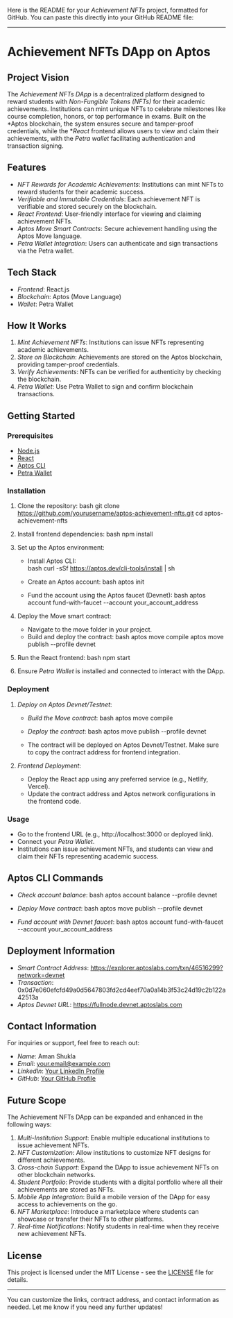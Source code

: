 Here is the README for your *Achievement NFTs* project, formatted for GitHub. You can paste this directly into your GitHub README file:

---

# Achievement NFTs DApp on Aptos

## Project Vision
The *Achievement NFTs DApp* is a decentralized platform designed to reward students with *Non-Fungible Tokens (NFTs)* for their academic achievements. Institutions can mint unique NFTs to celebrate milestones like course completion, honors, or top performance in exams. Built on the *Aptos blockchain, the system ensures secure and tamper-proof credentials, while the **React* frontend allows users to view and claim their achievements, with the *Petra wallet* facilitating authentication and transaction signing.

## Features
- *NFT Rewards for Academic Achievements*: Institutions can mint NFTs to reward students for their academic success.
- *Verifiable and Immutable Credentials*: Each achievement NFT is verifiable and stored securely on the blockchain.
- *React Frontend*: User-friendly interface for viewing and claiming achievement NFTs.
- *Aptos Move Smart Contracts*: Secure achievement handling using the Aptos Move language.
- *Petra Wallet Integration*: Users can authenticate and sign transactions via the Petra wallet.

## Tech Stack
- *Frontend*: React.js
- *Blockchain*: Aptos (Move Language)
- *Wallet*: Petra Wallet

## How It Works
1. *Mint Achievement NFTs*: Institutions can issue NFTs representing academic achievements.
2. *Store on Blockchain*: Achievements are stored on the Aptos blockchain, providing tamper-proof credentials.
3. *Verify Achievements*: NFTs can be verified for authenticity by checking the blockchain.
4. *Petra Wallet*: Use Petra Wallet to sign and confirm blockchain transactions.

## Getting Started

### Prerequisites
- [Node.js](https://nodejs.org/)
- [React](https://reactjs.org/)
- [Aptos CLI](https://aptos.dev/cli-tools/aptos-cli-tool/)
- [Petra Wallet](https://petra.app/)

### Installation

1. Clone the repository:
   bash
   git clone https://github.com/yourusername/aptos-achievement-nfts.git
   cd aptos-achievement-nfts
   

2. Install frontend dependencies:
   bash
   npm install
   

3. Set up the Aptos environment:
   - Install Aptos CLI:  
     bash
     curl -sSf https://aptos.dev/cli-tools/install | sh
     
   - Create an Aptos account:
     bash
     aptos init
     
   - Fund the account using the Aptos faucet (Devnet):
     bash
     aptos account fund-with-faucet --account your_account_address
     

4. Deploy the Move smart contract:
   - Navigate to the move folder in your project.
   - Build and deploy the contract:
     bash
     aptos move compile
     aptos move publish --profile devnet
     

5. Run the React frontend:
   bash
   npm start
   

6. Ensure *Petra Wallet* is installed and connected to interact with the DApp.

### Deployment

1. *Deploy on Aptos Devnet/Testnet*:
   - *Build the Move contract*:
     bash
     aptos move compile
     
   - *Deploy the contract*:
     bash
     aptos move publish --profile devnet
     
   - The contract will be deployed on Aptos Devnet/Testnet. Make sure to copy the contract address for frontend integration.
   
2. *Frontend Deployment*:
   - Deploy the React app using any preferred service (e.g., Netlify, Vercel).
   - Update the contract address and Aptos network configurations in the frontend code.

### Usage
- Go to the frontend URL (e.g., http://localhost:3000 or deployed link).
- Connect your *Petra Wallet*.
- Institutions can issue achievement NFTs, and students can view and claim their NFTs representing academic success.

## Aptos CLI Commands
- *Check account balance*:
  bash
  aptos account balance --profile devnet
  
- *Deploy Move contract*:
  bash
  aptos move publish --profile devnet
  
- *Fund account with Devnet faucet*:
  bash
  aptos account fund-with-faucet --account your_account_address
  

## Deployment Information
- *Smart Contract Address*: https://explorer.aptoslabs.com/txn/46516299?network=devnet
- *Transaction*: 0x0d7e060efcfd49a0d5647803fd2cd4eef70a0a14b3f53c24d19c2b122a42513a
- *Aptos Devnet URL*: https://fullnode.devnet.aptoslabs.com

## Contact Information
For inquiries or support, feel free to reach out:

- *Name*: Aman Shukla
- *Email*: your.email@example.com
- *LinkedIn*: [Your LinkedIn Profile](https://linkedin.com/in/your-profile)
- *GitHub*: [Your GitHub Profile](https://github.com/yourusername)

## Future Scope
The Achievement NFTs DApp can be expanded and enhanced in the following ways:
1. *Multi-Institution Support*: Enable multiple educational institutions to issue achievement NFTs.
2. *NFT Customization*: Allow institutions to customize NFT designs for different achievements.
3. *Cross-chain Support*: Expand the DApp to issue achievement NFTs on other blockchain networks.
4. *Student Portfolio*: Provide students with a digital portfolio where all their achievements are stored as NFTs.
5. *Mobile App Integration*: Build a mobile version of the DApp for easy access to achievements on the go.
6. *NFT Marketplace*: Introduce a marketplace where students can showcase or transfer their NFTs to other platforms.
7. *Real-time Notifications*: Notify students in real-time when they receive new achievement NFTs.

## License
This project is licensed under the MIT License - see the [LICENSE](LICENSE) file for details.

---

You can customize the links, contract address, and contact information as needed. Let me know if you need any further updates!
